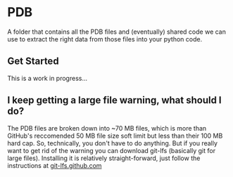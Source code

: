 # PDB
A folder that contains all the PDB files and (eventually) shared code we can use to extract the right data from those files into your python code.

## Get Started
This is a work in progress...

## I keep getting a large file warning, what should I do?
The PDB files are broken down into ~70 MB files, which is more than GitHub's reccomended 50 MB file size soft limit but less than their 100 MB hard cap. So, technically, you don't have to do anything. But if you really want to get rid of the warning you can download git-lfs (basically git for large files). Installing it is relatively straight-forward, just follow the instructions at [git-lfs.github.com](https://git-lfs.github.com)